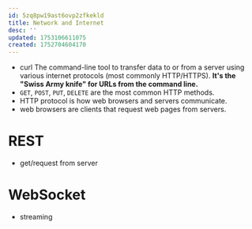 ```yaml
---
id: 5zq8pw19ast6ovp2zfkekld
title: Network and Internet
desc: ''
updated: 1753106611075
created: 1752704604170
---
```


 

- curl
The command-line tool to transfer data to or from a server using various internet protocols (most commonly HTTP/HTTPS). **It's the "Swiss Army knife" for URLs from the command line.**
- `GET`, `POST`, `PUT`, `DELETE` are the most common HTTP methods.
- HTTP protocol is how web browsers and servers communicate.
- web browsers are clients that request web pages from servers.
 

 # REST
- get/request from server

 # WebSocket
 - streaming